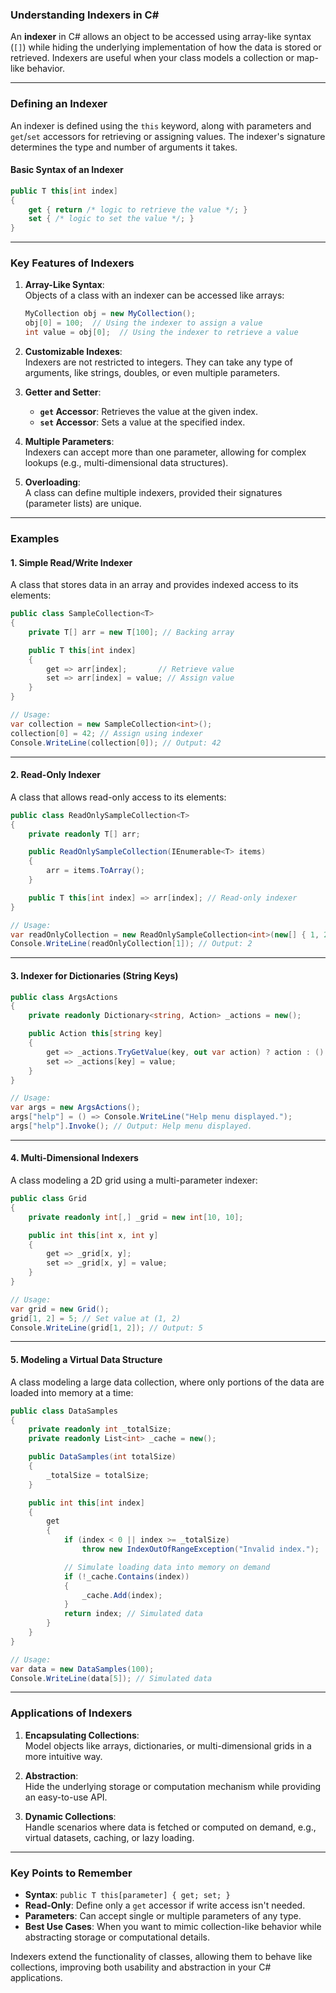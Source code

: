 ### **Understanding Indexers in C#**

An **indexer** in C# allows an object to be accessed using array-like syntax (`[]`) while hiding the underlying implementation of how the data is stored or retrieved. Indexers are useful when your class models a collection or map-like behavior.

---

### **Defining an Indexer**
An indexer is defined using the `this` keyword, along with parameters and `get`/`set` accessors for retrieving or assigning values. The indexer's signature determines the type and number of arguments it takes.

#### **Basic Syntax of an Indexer**
```csharp
public T this[int index]
{
    get { return /* logic to retrieve the value */; }
    set { /* logic to set the value */; }
}
```

---

### **Key Features of Indexers**

1. **Array-Like Syntax**:  
   Objects of a class with an indexer can be accessed like arrays:
   ```csharp
   MyCollection obj = new MyCollection();
   obj[0] = 100;  // Using the indexer to assign a value
   int value = obj[0];  // Using the indexer to retrieve a value
   ```

2. **Customizable Indexes**:  
   Indexers are not restricted to integers. They can take any type of arguments, like strings, doubles, or even multiple parameters.

3. **Getter and Setter**:  
   - **`get` Accessor**: Retrieves the value at the given index.
   - **`set` Accessor**: Sets a value at the specified index.

4. **Multiple Parameters**:  
   Indexers can accept more than one parameter, allowing for complex lookups (e.g., multi-dimensional data structures).

5. **Overloading**:  
   A class can define multiple indexers, provided their signatures (parameter lists) are unique.

---

### **Examples**

#### **1. Simple Read/Write Indexer**
A class that stores data in an array and provides indexed access to its elements:

```csharp
public class SampleCollection<T>
{
    private T[] arr = new T[100]; // Backing array

    public T this[int index]
    {
        get => arr[index];       // Retrieve value
        set => arr[index] = value; // Assign value
    }
}

// Usage:
var collection = new SampleCollection<int>();
collection[0] = 42; // Assign using indexer
Console.WriteLine(collection[0]); // Output: 42
```

---

#### **2. Read-Only Indexer**
A class that allows read-only access to its elements:
```csharp
public class ReadOnlySampleCollection<T>
{
    private readonly T[] arr;

    public ReadOnlySampleCollection(IEnumerable<T> items)
    {
        arr = items.ToArray();
    }

    public T this[int index] => arr[index]; // Read-only indexer
}

// Usage:
var readOnlyCollection = new ReadOnlySampleCollection<int>(new[] { 1, 2, 3 });
Console.WriteLine(readOnlyCollection[1]); // Output: 2
```

---

#### **3. Indexer for Dictionaries (String Keys)**
```csharp
public class ArgsActions
{
    private readonly Dictionary<string, Action> _actions = new();

    public Action this[string key]
    {
        get => _actions.TryGetValue(key, out var action) ? action : () => { }; // Default to no-op
        set => _actions[key] = value;
    }
}

// Usage:
var args = new ArgsActions();
args["help"] = () => Console.WriteLine("Help menu displayed.");
args["help"].Invoke(); // Output: Help menu displayed.
```

---

#### **4. Multi-Dimensional Indexers**
A class modeling a 2D grid using a multi-parameter indexer:
```csharp
public class Grid
{
    private readonly int[,] _grid = new int[10, 10];

    public int this[int x, int y]
    {
        get => _grid[x, y];
        set => _grid[x, y] = value;
    }
}

// Usage:
var grid = new Grid();
grid[1, 2] = 5; // Set value at (1, 2)
Console.WriteLine(grid[1, 2]); // Output: 5
```

---

#### **5. Modeling a Virtual Data Structure**
A class modeling a large data collection, where only portions of the data are loaded into memory at a time:
```csharp
public class DataSamples
{
    private readonly int _totalSize;
    private readonly List<int> _cache = new();

    public DataSamples(int totalSize)
    {
        _totalSize = totalSize;
    }

    public int this[int index]
    {
        get
        {
            if (index < 0 || index >= _totalSize)
                throw new IndexOutOfRangeException("Invalid index.");

            // Simulate loading data into memory on demand
            if (!_cache.Contains(index))
            {
                _cache.Add(index);
            }
            return index; // Simulated data
        }
    }
}

// Usage:
var data = new DataSamples(100);
Console.WriteLine(data[5]); // Simulated data
```

---

### **Applications of Indexers**

1. **Encapsulating Collections**:  
   Model objects like arrays, dictionaries, or multi-dimensional grids in a more intuitive way.

2. **Abstraction**:  
   Hide the underlying storage or computation mechanism while providing an easy-to-use API.

3. **Dynamic Collections**:  
   Handle scenarios where data is fetched or computed on demand, e.g., virtual datasets, caching, or lazy loading.

---

### **Key Points to Remember**
- **Syntax**: `public T this[parameter] { get; set; }`
- **Read-Only**: Define only a `get` accessor if write access isn't needed.
- **Parameters**: Can accept single or multiple parameters of any type.
- **Best Use Cases**: When you want to mimic collection-like behavior while abstracting storage or computational details.

Indexers extend the functionality of classes, allowing them to behave like collections, improving both usability and abstraction in your C# applications.
